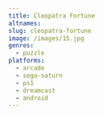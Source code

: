 ```yaml
---
title: Cleopatra Fortune
altnames:
slug: cleopatra-fortune
image: /images/15.jpg
genres:
  - puzzle
platforms:
  - arcade
  - sega-saturn
  - ps1
  - dreamcast
  - android
---
```


